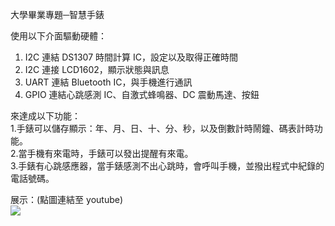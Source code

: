 大學畢業專題─智慧手錶  

使用以下介面驅動硬體：  
1. I2C 連結 DS1307 時間計算 IC，設定以及取得正確時間  
2. I2C 連接 LCD1602，顯示狀態與訊息  
3. UART 連結 Bluetooth IC，與手機進行通訊  
4. GPIO 連結心跳感測 IC、自激式蜂鳴器、DC 震動馬達、按鈕  

來達成以下功能：  
1.手錶可以儲存顯示：年、月、日、十、分、秒，以及倒數計時鬧鐘、碼表計時功能。  
2.當手機有來電時，手錶可以發出提醒有來電。  
3.手錶有心跳感應器，當手錶感測不出心跳時，會呼叫手機，並撥出程式中紀錄的電話號碼。  

展示：(點圖連結至 youtube)  
[![](http://img.youtube.com/vi/gya_GN6BKiQ/0.jpg)](http://www.youtube.com/watch?v=gya_GN6BKiQ "")
